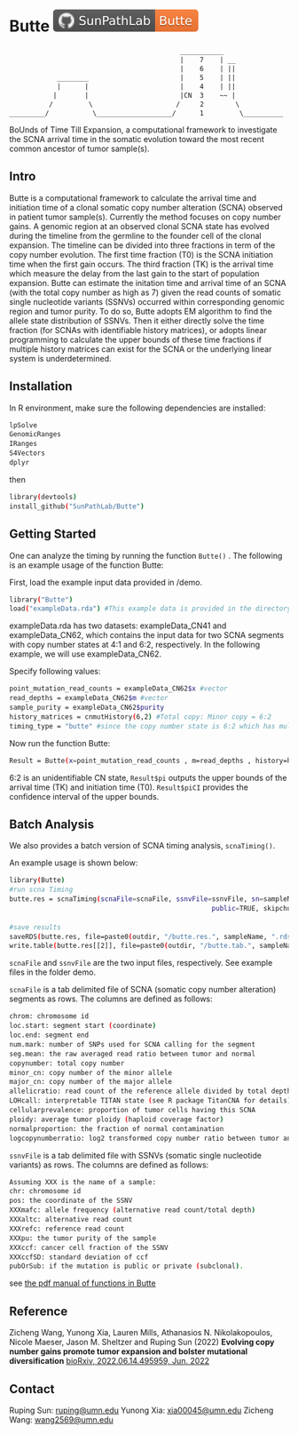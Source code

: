 # Butte ![Butte][badge_butte]


```
                                           ___________
                                           |    7    | __
                                           |    6    | ||
            ________                       |    5    | ||
            |      |                       |    4    | ||
           |       |                       |CN  3    ~~ |
          /         \                     /     2        \ 
_________/           \___________________/      1         \__________
```


BoUnds of Time Till Expansion, a computational framework to investigate the SCNA arrival time in the somatic evolution toward the most recent common ancestor of tumor sample(s).

## Intro

Butte is a computational framework to calculate the arrival time and initiation time of a clonal somatic copy number alteration (SCNA) observed in patient tumor sample(s). Currently the method focuses on copy number gains. A genomic region at an observed clonal SCNA state has evolved during the timeline from the germline to the founder cell of the clonal expansion. The timeline can be divided into three fractions in term of the copy number evolution. The first time fraction (T0) is the SCNA initiation time when the first gain occurs. The third fraction (TK) is the arrival time which measure the delay from the last gain to the start of population expansion. Butte can estimate the initation time and arrival time of an SCNA (with the total copy number as high as 7) given the read counts of somatic single nucleotide variants (SSNVs) occurred within corresponding genomic region and tumor purity. To do so, Butte adopts EM algorithm to find the allele state distribution of SSNVs. Then it either directly solve the time fraction (for SCNAs with identifiable history matrices), or adopts linear programming to calculate the upper bounds of these time fractions if multiple history matrices can exist for the SCNA or the underlying linear system is underdetermined.

## Installation

In R environment, make sure the following dependencies are installed:
```sh
lpSolve
GenomicRanges
IRanges
S4Vectors
dplyr
```

then
```sh
library(devtools)
install_github("SunPathLab/Butte")
```

## Getting Started
One can analyze the timing by running the function `Butte()` . The following is an example usage of the function Butte:

First, load the example input data provided in /demo.
```sh
library("Butte")
load("exampleData.rda") #This example data is provided in the directory "demo"
```
exampleData.rda has two datasets: exampleData_CN41 and exampleData_CN62, which contains the input data for two SCNA segments with copy number states at 4:1 and 6:2, respectively. In the following example, we will use exampleData_CN62.

Specify following values:
```sh
point_mutation_read_counts = exampleData_CN62$x #vector
read_depths = exampleData_CN62$m #vector
sample_purity = exampleData_CN62$purity
history_matrices = cnmutHistory(6,2) #Total copy: Minor copy = 6:2
timing_type = "butte" #since the copy number state is 6:2 which has multiple possible histories. For identifiable histories, the type of timing estimation should be "identifiable".
```
Now run the function Butte:
```sh
Result = Butte(x=point_mutation_read_counts , m=read_depths , history=history_matrices , nt=6, nb=2, qmethod="fullMLE", type = timing_type , bootstrapCI="bootstrap", purity=sample_purity , B=100)
```

6:2 is an unidentifiable CN state, `Result$pi` outputs the upper bounds of the arrival time (TK) and initiation time (T0). `Result$piCI` provides the confidence interval of the upper bounds.


## Batch Analysis
We also provides a batch version of SCNA timing analysis, `scnaTiming()`.

An example usage is shown below:
```sh
library(Butte)
#run scna Timing
butte.res = scnaTiming(scnaFile=scnaFile, ssnvFile=ssnvFile, sn=sampleName, outname=sampleName,
                                                   public=TRUE, skipchunk = 100, B=500, pubOrSub="pubOrSub")

#save results
saveRDS(butte.res, file=paste0(outdir, "/butte.res.", sampleName, ".rds"))
write.table(butte.res[[2]], file=paste0(outdir, "/butte.tab.", sampleName, ".tsv"), sep="\t", quote=F, row.names=F)
```

`scnaFile` and `ssnvFile` are the two input files, respectively. See example files in the folder demo.

`scnaFile` is a tab delimited file of SCNA (somatic copy number alteration) segments as rows. The columns are defined as follows:
```sh
chrom: chromosome id
loc.start: segment start (coordinate)
loc.end: segment end
num.mark: number of SNPs used for SCNA calling for the segment
seg.mean: the raw averaged read ratio between tumor and normal
copynumber: total copy number
minor_cn: copy number of the minor allele 
major_cn: copy number of the major allele
allelicratio: read count of the reference allele divided by total depth
LOHcall: interpretable TITAN state (see R package TitanCNA for details)
cellularprevalence: proportion of tumor cells having this SCNA
ploidy: average tumor ploidy (haploid coverage factor)
normalproportion: the fraction of normal contamination
logcopynumberratio: log2 transformed copy number ratio between tumor and normal
```

`ssnvFile` is a tab delimited file with SSNVs (somatic single nucleotide variants) as rows. The columns are defined as follows:
```sh
Assuming XXX is the name of a sample:
chr: chromosome id
pos: the coordinate of the SSNV
XXXmafc: allele frequency (alternative read count/total depth)  
XXXaltc: alternative read count  
XXXrefc: reference read count  
XXXpu: the tumor purity of the sample  
XXXccf: cancer cell fraction of the SSNV  
XXXccfSD: standard deviation of ccf  
pubOrSub: if the mutation is public or private (subclonal).
```

see [the pdf manual of functions in Butte](https://github.com/SunPathLab/Butte/blob/main/man/Butte_0.0.0.9000.pdf) 


## Reference

Zicheng Wang, Yunong Xia, Lauren Mills, Athanasios N. Nikolakopoulos, Nicole Maeser, Jason M. Sheltzer and Ruping Sun (2022)
**Evolving copy number gains promote tumor expansion and bolster mutational diversification**
[bioRxiv, 2022.06.14.495959, Jun. 2022](https://doi.org/10.1101/2022.06.14.495959)


## Contact
Ruping Sun: ruping@umn.edu
Yunong Xia: xia00045@umn.edu
Zicheng Wang: wang2569@umn.edu

[badge_butte]:      assets/badges/badge_butte.svg
